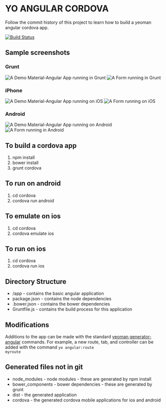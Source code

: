 YO ANGULAR CORDOVA
=================

Follow the commit history of this project to learn how to build a yeoman angular cordova app.

[![Build Status](https://travis-ci.org/infomofo/cordova-angular-md-template.svg?branch=master)](https://travis-ci.org/infomofo/cordova-angular-md-template)

Sample screenshots
------------------

### Grunt
![A Demo Material-Angular App running in Grunt](docs/images/GruntSlideNav.png)
![A Form running in Grunt](docs/images/GruntForm.png)

### iPhone
![A Demo Material-Angular App running on iOS](docs/images/iPhoneAppSlideNav.png)
![A Form running on iOS](docs/images/iPhoneForm.png)

### Android
![A Demo Material-Angular App running on Android](docs/images/AndroidAppSlideNav.png)
![A Form running in Android](docs/images/AndroidFormNumberInput.png)


To build a cordova app
---------------------

1. npm install
2. bower install
3. grunt cordova

To run on android
-----------------

1. cd cordova
2. cordova run android

To emulate on ios
-----------------

1. cd cordova
2. cordova emulate ios

To run on ios
-------------

1. cd cordova
2. cordova run ios

Directory Structure
-------------------

* /app - contains the basic angular application
* package.json - contains the node dependencies
* .bower.json - contains the bower dependencies
* Gruntfile.js - contains the build process for this application

Modifications
-------------

Additions to the app can be made with the standard [yeoman generator-angular](https://github.com/yeoman/generator-angular)
commands.  For example, a new route, tab, and controller can be added with the command <code>yo angular:route myroute</code>

Generated files not in git
--------------------------

* node_modules - node modules - these are generated by npm install
* bower_components - bower dependencies - these are generated by grunt
* dist - the generated application
* cordova - the generated cordova mobile applications for ios and android
